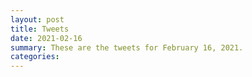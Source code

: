 ```yaml
---
layout: post
title: Tweets
date: 2021-02-16
summary: These are the tweets for February 16, 2021.
categories:
---
```


